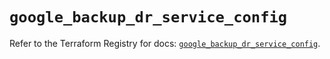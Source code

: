 # `google_backup_dr_service_config`

Refer to the Terraform Registry for docs: [`google_backup_dr_service_config`](https://registry.terraform.io/providers/hashicorp/google-beta/6.48.0/docs/resources/google_backup_dr_service_config).
